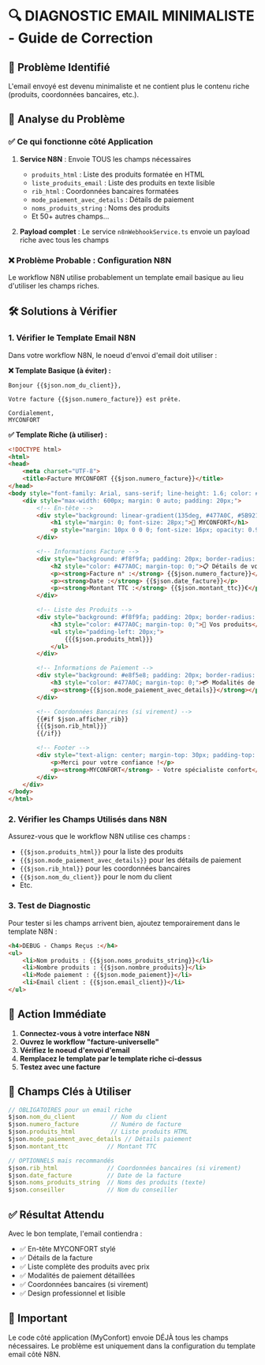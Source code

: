 # 🔍 DIAGNOSTIC EMAIL MINIMALISTE - Guide de Correction

## 🚨 Problème Identifié
L'email envoyé est devenu minimaliste et ne contient plus le contenu riche (produits, coordonnées bancaires, etc.).

## 🔎 Analyse du Problème

### ✅ Ce qui fonctionne côté Application
1. **Service N8N** : Envoie TOUS les champs nécessaires
   - `produits_html` : Liste des produits formatée en HTML
   - `liste_produits_email` : Liste des produits en texte lisible
   - `rib_html` : Coordonnées bancaires formatées
   - `mode_paiement_avec_details` : Détails de paiement
   - `noms_produits_string` : Noms des produits
   - Et 50+ autres champs...

2. **Payload complet** : Le service `n8nWebhookService.ts` envoie un payload riche avec tous les champs

### ❌ Problème Probable : Configuration N8N
Le workflow N8N utilise probablement un template email basique au lieu d'utiliser les champs riches.

## 🛠️ Solutions à Vérifier

### 1. Vérifier le Template Email N8N
Dans votre workflow N8N, le noeud d'envoi d'email doit utiliser :

**❌ Template Basique (à éviter) :**
```
Bonjour {{$json.nom_du_client}},

Votre facture {{$json.numero_facture}} est prête.

Cordialement,
MYCONFORT
```

**✅ Template Riche (à utiliser) :**
```html
<!DOCTYPE html>
<html>
<head>
    <meta charset="UTF-8">
    <title>Facture MYCONFORT {{$json.numero_facture}}</title>
</head>
<body style="font-family: Arial, sans-serif; line-height: 1.6; color: #333;">
    <div style="max-width: 600px; margin: 0 auto; padding: 20px;">
        <!-- En-tête -->
        <div style="background: linear-gradient(135deg, #477A0C, #5B9212); color: white; padding: 30px; border-radius: 12px; text-align: center; margin-bottom: 30px;">
            <h1 style="margin: 0; font-size: 28px;">🏡 MYCONFORT</h1>
            <p style="margin: 10px 0 0 0; font-size: 16px; opacity: 0.9;">Votre facture est prête</p>
        </div>

        <!-- Informations Facture -->
        <div style="background: #f8f9fa; padding: 20px; border-radius: 8px; margin-bottom: 20px;">
            <h2 style="color: #477A0C; margin-top: 0;">📋 Détails de votre commande</h2>
            <p><strong>Facture n° :</strong> {{$json.numero_facture}}</p>
            <p><strong>Date :</strong> {{$json.date_facture}}</p>
            <p><strong>Montant TTC :</strong> {{$json.montant_ttc}}€</p>
        </div>

        <!-- Liste des Produits -->
        <div style="background: #f8f9fa; padding: 20px; border-radius: 8px; margin-bottom: 20px;">
            <h3 style="color: #477A0C; margin-top: 0;">🛒 Vos produits</h3>
            <ul style="padding-left: 20px;">
                {{{$json.produits_html}}}
            </ul>
        </div>

        <!-- Informations de Paiement -->
        <div style="background: #e8f5e8; padding: 20px; border-radius: 8px; margin-bottom: 20px;">
            <h3 style="color: #477A0C; margin-top: 0;">💳 Modalités de paiement</h3>
            <p><strong>{{$json.mode_paiement_avec_details}}</strong></p>
        </div>

        <!-- Coordonnées Bancaires (si virement) -->
        {{#if $json.afficher_rib}}
        {{{$json.rib_html}}}
        {{/if}}

        <!-- Footer -->
        <div style="text-align: center; margin-top: 30px; padding-top: 20px; border-top: 1px solid #ddd; color: #666;">
            <p>Merci pour votre confiance !</p>
            <p><strong>MYCONFORT</strong> - Votre spécialiste confort</p>
        </div>
    </div>
</body>
</html>
```

### 2. Vérifier les Champs Utilisés dans N8N
Assurez-vous que le workflow N8N utilise ces champs :
- `{{$json.produits_html}}` pour la liste des produits
- `{{$json.mode_paiement_avec_details}}` pour les détails de paiement
- `{{$json.rib_html}}` pour les coordonnées bancaires
- `{{$json.nom_du_client}}` pour le nom du client
- Etc.

### 3. Test de Diagnostic
Pour tester si les champs arrivent bien, ajoutez temporairement dans le template N8N :
```html
<h4>DEBUG - Champs Reçus :</h4>
<ul>
    <li>Nom produits : {{$json.noms_produits_string}}</li>
    <li>Nombre produits : {{$json.nombre_produits}}</li>
    <li>Mode paiement : {{$json.mode_paiement}}</li>
    <li>Email client : {{$json.email_client}}</li>
</ul>
```

## 🔧 Action Immédiate
1. **Connectez-vous à votre interface N8N**
2. **Ouvrez le workflow "facture-universelle"**
3. **Vérifiez le noeud d'envoi d'email**
4. **Remplacez le template par le template riche ci-dessus**
5. **Testez avec une facture**

## 🎯 Champs Clés à Utiliser
```javascript
// OBLIGATOIRES pour un email riche
$json.nom_du_client          // Nom du client
$json.numero_facture         // Numéro de facture
$json.produits_html          // Liste produits HTML
$json.mode_paiement_avec_details // Détails paiement
$json.montant_ttc           // Montant TTC

// OPTIONNELS mais recommandés
$json.rib_html              // Coordonnées bancaires (si virement)
$json.date_facture          // Date de la facture
$json.noms_produits_string  // Noms des produits (texte)
$json.conseiller            // Nom du conseiller
```

## ✅ Résultat Attendu
Avec le bon template, l'email contiendra :
- ✅ En-tête MYCONFORT stylé
- ✅ Détails de la facture
- ✅ Liste complète des produits avec prix
- ✅ Modalités de paiement détaillées
- ✅ Coordonnées bancaires (si virement)
- ✅ Design professionnel et lisible

## 🚨 Important
Le code côté application (MyConfort) envoie DÉJÀ tous les champs nécessaires. Le problème est uniquement dans la configuration du template email côté N8N.
